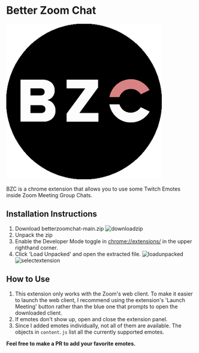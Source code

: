 
# Better Zoom Chat
![logo](https://raw.githubusercontent.com/nadivgold/betterzoomchat/main/bzc.png)

BZC is a chrome extension that allows you to use some Twitch Emotes inside Zoom Meeting Group Chats. 

## Installation Instructions

1. Download betterzoomchat-main.zip
![downloadzip](https://i.imgur.com/Xb8x7Bj.png)
2. Unpack the zip
3. Enable the Developer Mode toggle in [chrome://extensions/](chrome://extensions/) in the upper righthand corner. 
4. Click 'Load Unpacked' and open the extracted file.
![loadunpacked](https://i.imgur.com/v6mFjBb.png) 
![selectextension](https://i.imgur.com/oHFGAoP.png)

## How to Use
1. This extension only works with the Zoom's web client. To make it easier to launch the web client, I recommend using the extension's 'Launch Meeting' button rather than the blue one that prompts to open the downloaded client.
2. If emotes don't show up, open and close the extension panel.  
3. Since I added emotes individually, not all of them are available. The objects in `content.js` list all the currently supported emotes.


**Feel free to make a PR to add your favorite emotes.**
